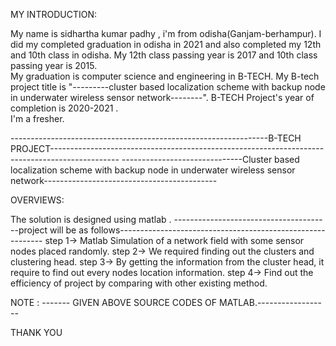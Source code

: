 
MY INTRODUCTION:

My name is sidhartha kumar padhy , i'm from odisha(Ganjam-berhampur).
I did my completed graduation in odisha in 2021 and also completed my 12th and 10th class in odisha.
My 12th class passing year is 2017 and 10th class passing year is 2015.  
My graduation is computer science and engineering in B-TECH. 
My B-tech project title is "---------cluster based localization scheme with backup node in underwater wireless sensor network--------". 
B-TECH Project's year of completion is 2020-2021 .  
I'm a fresher.  



----------------------------------------------------------------B-TECH PROJECT-----------------------------------------------------------------------------------------------
------------------------------Cluster based localization scheme with backup node in underwater wireless sensor network------------------------------------------- 

OVERVIEWS: 

  The solution is designed using matlab . 
  ---------------------------------------project will be as follows-----------------------------------------------------------
  step 1->  Matlab Simulation of a network field with some sensor nodes placed randomly.
  step 2->  We required finding out the clusters and clustering head.
  step 3->  By getting the information from the cluster head, it require  to  find out  every nodes  location  information.
  step 4->  Find out the efficiency of project by comparing with other existing method.
  

NOTE : ------- GIVEN ABOVE SOURCE CODES OF MATLAB.------------------ 


THANK YOU

